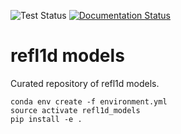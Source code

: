 <!-- Badges -->

![Test Status](https://github.com/reflectometry/refl1d_models/actions/workflows/unittest.yml/badge.svg)
[![Documentation Status](https://readthedocs.org/projects/refl1d-models/badge/?version=latest)](https://refl1d-models.readthedocs.io/en/latest/?badge=latest)

<!-- End Badges -->

refl1d models
=============

Curated repository of refl1d models.

```
conda env create -f environment.yml
source activate refl1d_models
pip install -e .
```
